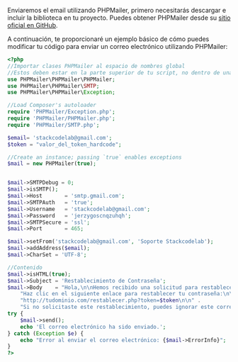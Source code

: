 Enviaremos el email utilizando PHPMailer, primero necesitarás descargar e incluir la biblioteca en tu proyecto. Puedes obtener PHPMailer desde su [sitio oficial en GitHub](https://github.com/PHPMailer/PHPMailer).

A continuación, te proporcionaré un ejemplo básico de cómo puedes modificar tu código para enviar un correo electrónico utilizando PHPMailer:

```php
<?php
//Importar clases PHPMailer al espacio de nombres global
//Estos deben estar en la parte superior de tu script, no dentro de una función
use PHPMailer\PHPMailer\PHPMailer;
use PHPMailer\PHPMailer\SMTP;
use PHPMailer\PHPMailer\Exception;

//Load Composer's autoloader
require 'PHPMailer/Exception.php';
require 'PHPMailer/PHPMailer.php';
require 'PHPMailer/SMTP.php';

$email= 'stackcodelab@gmail.com';
$token = "valor_del_token_hardcode";

//Create an instance; passing `true` enables exceptions
$mail = new PHPMailer(true);


$mail->SMTPDebug = 0;
$mail->isSMTP();
$mail->Host       = 'smtp.gmail.com';
$mail->SMTPAuth   = 'true';
$mail->Username   = 'stackcodelab@gmail.com';
$mail->Password   = 'jerzygoscnqzuhqh';
$mail->SMTPSecure = 'ssl';
$mail->Port       = 465;

$mail->setFrom('stackcodelab@gmail.com', 'Soporte Stackcodelab');
$mail->addAddress($email);
$mail->CharSet = 'UTF-8';

//Contenido
$mail->isHTML(true);
$mail->Subject = 'Restablecimiento de Contraseña';
$mail->Body    = "Hola,\n\nHemos recibido una solicitud para restablecer tu contraseña. " .
    "Haz clic en el siguiente enlace para restablecer tu contraseña:\n\n" .
    "http://tudominio.com/restablecer.php?token=$token\n\n" .
    "Si no solicitaste este restablecimiento, puedes ignorar este correo.";
try {
    $mail->send();
    echo 'El correo electrónico ha sido enviado.';
} catch (Exception $e) {
    echo "Error al enviar el correo electrónico: {$mail->ErrorInfo}";
}
?>
```
